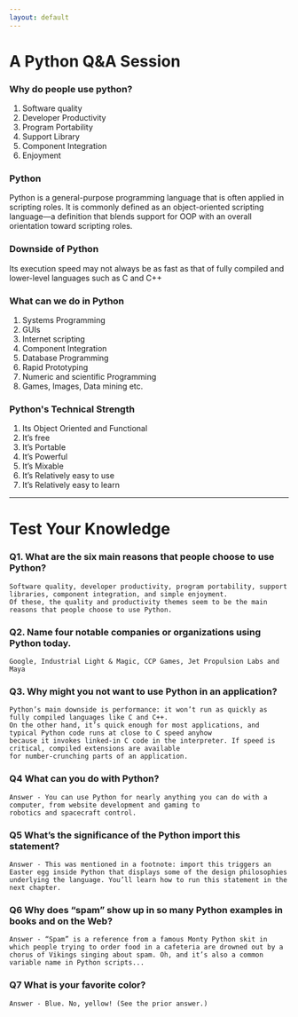 ```yaml
---
layout: default
---
```


# A Python Q&A Session

### Why do people use python?

1.	Software quality
2.	Developer Productivity
3.	Program Portability
4.	Support Library
5.	Component Integration
6.	Enjoyment

### Python

Python is a general-purpose programming language that is often applied in scripting roles. It is commonly defined as an object-oriented scripting language—a definition that blends support for OOP with an overall orientation toward scripting roles.

### Downside of Python

Its execution speed may not always be as fast as that of fully compiled and lower-level languages such as C and C++

### What can we do in Python

1.	Systems Programming
2.	GUIs
3.	Internet scripting
4.	Component Integration
5.	Database Programming
6.	Rapid Prototyping
7.	Numeric and scientific Programming
8.	Games, Images, Data mining etc.

### Python's Technical Strength

1.	Its Object Oriented and Functional
2.	It’s free
3.	It’s Portable
4.	It’s Powerful
5.	It’s Mixable
6.	It’s Relatively easy to use
7.	It’s Relatively easy to learn

* * *

# Test Your Knowledge

### Q1. What are the six main reasons that people choose to use Python?

```
Software quality, developer productivity, program portability, support libraries, component integration, and simple enjoyment. 
Of these, the quality and productivity themes seem to be the main reasons that people choose to use Python.
```

### Q2. Name four notable companies or organizations using Python today.

```
Google, Industrial Light & Magic, CCP Games, Jet Propulsion Labs and Maya
```

### Q3. Why might you not want to use Python in an application?

```
Python’s main downside is performance: it won’t run as quickly as fully compiled languages like C and C++. 
On the other hand, it’s quick enough for most applications, and typical Python code runs at close to C speed anyhow 
because it invokes linked-in C code in the interpreter. If speed is critical, compiled extensions are available 
for number-crunching parts of an application.
```

### Q4 What can you do with Python?

```
Answer - You can use Python for nearly anything you can do with a computer, from website development and gaming to 
robotics and spacecraft control.
```

### Q5 What’s the significance of the Python import this statement?

```
Answer - This was mentioned in a footnote: import this triggers an Easter egg inside Python that displays some of the design philosophies underlying the language. You’ll learn how to run this statement in the next chapter.
```

### Q6 Why does “spam” show up in so many Python examples in books and on the Web?

```
Answer - “Spam” is a reference from a famous Monty Python skit in which people trying to order food in a cafeteria are drowned out by a chorus of Vikings singing about spam. Oh, and it’s also a common variable name in Python scripts...
```

### Q7 What is your favorite color?

```
Answer - Blue. No, yellow! (See the prior answer.)
```
